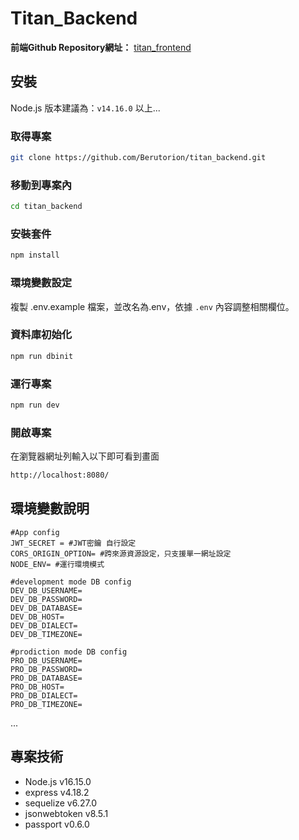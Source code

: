 
# Titan_Backend

**前端Github Repository網址：** [titan_frontend](https://github.com/Berutorion/titan_frontend)

## 安裝

Node.js 版本建議為：`v14.16.0` 以上...

### 取得專案

```bash
git clone https://github.com/Berutorion/titan_backend.git
```

### 移動到專案內

```bash
cd titan_backend
```

### 安裝套件

```bash
npm install
```

### 環境變數設定

 複製 .env.example 檔案，並改名為.env，依據 `.env` 內容調整相關欄位。

### 資料庫初始化

```bash 
npm run dbinit
```

### 運行專案

```bash
npm run dev
```

### 開啟專案

在瀏覽器網址列輸入以下即可看到畫面

```bash
http://localhost:8080/
```

## 環境變數說明

```env
#App config
JWT_SECRET = #JWT密鑰 自行設定
CORS_ORIGIN_OPTION= #跨來源資源設定，只支援單一網址設定
NODE_ENV= #運行環境模式

#development mode DB config
DEV_DB_USERNAME=
DEV_DB_PASSWORD=
DEV_DB_DATABASE=
DEV_DB_HOST=
DEV_DB_DIALECT=
DEV_DB_TIMEZONE=

#prodiction mode DB config
PRO_DB_USERNAME=
PRO_DB_PASSWORD=
PRO_DB_DATABASE=
PRO_DB_HOST=
PRO_DB_DIALECT=
PRO_DB_TIMEZONE=
```
...

## 專案技術

- Node.js v16.15.0
- express v4.18.2
- sequelize v6.27.0
- jsonwebtoken v8.5.1
- passport v0.6.0


